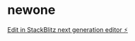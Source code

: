 # newone

[Edit in StackBlitz next generation editor ⚡️](https://stackblitz.com/~/github.com/mohitchauhan1409/newone)